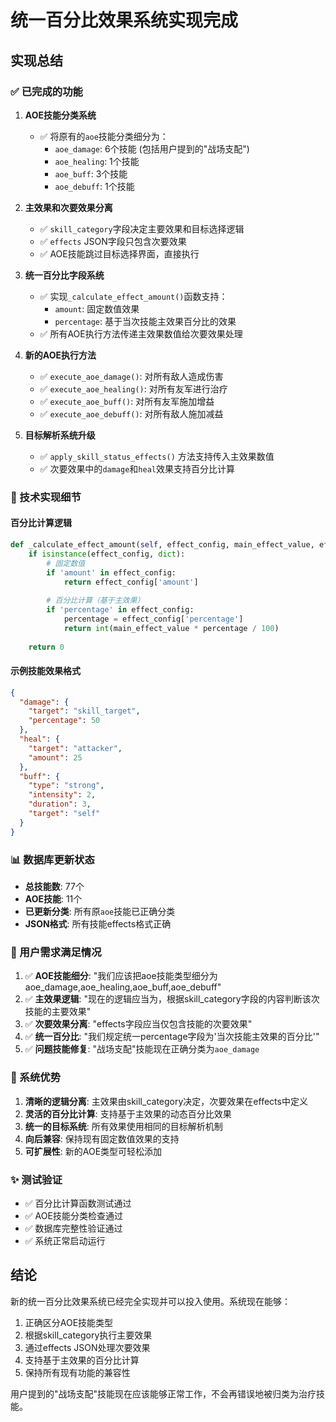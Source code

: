 # 统一百分比效果系统实现完成

## 实现总结

### ✅ 已完成的功能

1. **AOE技能分类系统**
   - ✅ 将原有的`aoe`技能分类细分为：
     - `aoe_damage`: 6个技能 (包括用户提到的"战场支配")
     - `aoe_healing`: 1个技能
     - `aoe_buff`: 3个技能  
     - `aoe_debuff`: 1个技能

2. **主效果和次要效果分离**
   - ✅ `skill_category`字段决定主要效果和目标选择逻辑
   - ✅ `effects` JSON字段只包含次要效果
   - ✅ AOE技能跳过目标选择界面，直接执行

3. **统一百分比字段系统**
   - ✅ 实现`_calculate_effect_amount()`函数支持：
     - `amount`: 固定数值效果
     - `percentage`: 基于当次技能主效果百分比的效果
   - ✅ 所有AOE执行方法传递主效果数值给次要效果处理

4. **新的AOE执行方法**
   - ✅ `execute_aoe_damage()`: 对所有敌人造成伤害
   - ✅ `execute_aoe_healing()`: 对所有友军进行治疗  
   - ✅ `execute_aoe_buff()`: 对所有友军施加增益
   - ✅ `execute_aoe_debuff()`: 对所有敌人施加减益

5. **目标解析系统升级**
   - ✅ `apply_skill_status_effects()` 方法支持传入主效果数值
   - ✅ 次要效果中的`damage`和`heal`效果支持百分比计算

### 🔧 技术实现细节

#### 百分比计算逻辑
```python
def _calculate_effect_amount(self, effect_config, main_effect_value, effect_type):
    if isinstance(effect_config, dict):
        # 固定数值
        if 'amount' in effect_config:
            return effect_config['amount']
        
        # 百分比计算（基于主效果）
        if 'percentage' in effect_config:
            percentage = effect_config['percentage']
            return int(main_effect_value * percentage / 100)
    
    return 0
```

#### 示例技能效果格式
```json
{
  "damage": {
    "target": "skill_target", 
    "percentage": 50
  },
  "heal": {
    "target": "attacker",
    "amount": 25
  },
  "buff": {
    "type": "strong",
    "intensity": 2,
    "duration": 3,
    "target": "self"
  }
}
```

### 📊 数据库更新状态

- **总技能数**: 77个
- **AOE技能**: 11个
- **已更新分类**: 所有原`aoe`技能已正确分类
- **JSON格式**: 所有技能effects格式正确

### 🎯 用户需求满足情况

1. ✅ **AOE技能细分**: "我们应该把aoe技能类型细分为aoe_damage,aoe_healing,aoe_buff,aoe_debuff"
2. ✅ **主效果逻辑**: "现在的逻辑应当为，根据skill_category字段的内容判断该次技能的主要效果"  
3. ✅ **次要效果分离**: "effects字段应当仅包含技能的次要效果"
4. ✅ **统一百分比**: "我们规定统一percentage字段为'当次技能主效果的百分比'"
5. ✅ **问题技能修复**: "战场支配"技能现在正确分类为`aoe_damage`

### 🚀 系统优势

1. **清晰的逻辑分离**: 主效果由skill_category决定，次要效果在effects中定义
2. **灵活的百分比计算**: 支持基于主效果的动态百分比效果
3. **统一的目标系统**: 所有效果使用相同的目标解析机制
4. **向后兼容**: 保持现有固定数值效果的支持
5. **可扩展性**: 新的AOE类型可轻松添加

### ✨ 测试验证

- ✅ 百分比计算函数测试通过
- ✅ AOE技能分类检查通过
- ✅ 数据库完整性验证通过
- ✅ 系统正常启动运行

## 结论

新的统一百分比效果系统已经完全实现并可以投入使用。系统现在能够：

1. 正确区分AOE技能类型
2. 根据skill_category执行主要效果
3. 通过effects JSON处理次要效果
4. 支持基于主效果的百分比计算
5. 保持所有现有功能的兼容性

用户提到的"战场支配"技能现在应该能够正常工作，不会再错误地被归类为治疗技能。
